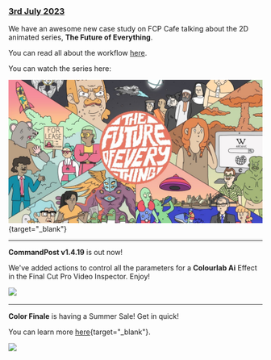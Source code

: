 ### [3rd July 2023](/news/20230703)

We have an awesome new case study on FCP Cafe talking about the 2D animated series, **The Future of Everything**.

You can read all about the workflow [here](/case-studies/the-future-of-everything/).

You can watch the series here:

[![](/static/tfoe-youtube.jpg)](https://ltnt.tv/tfoe){target="_blank"}

---

**CommandPost v1.4.19** is out now!

We've added actions to control all the parameters for a **Colourlab Ai** Effect in the Final Cut Pro Video Inspector. Enjoy!

![](../static/commandpost-1-4-19.png)

---

**Color Finale** is having a Summer Sale! Get in quick!

You can learn more [here](https://colorfinale.com/store){target="_blank"}.

![](../static/color-finale-sale.png)